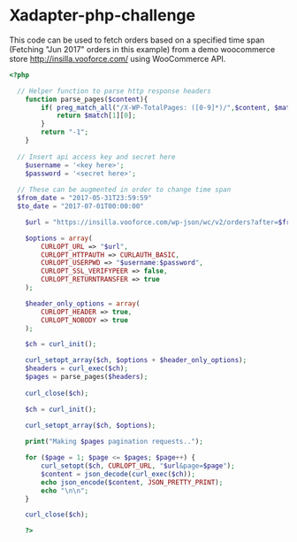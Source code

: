 # Xadapter-php-challenge

This code can be used to  fetch orders based on a specified time span (Fetching  "Jun 2017" orders in this example) from a demo woocommerce store http://insilla.vooforce.com/ using WooCommerce API.


```php
<?php

  // Helper function to parse http response headers
	function parse_pages($content){
		if( preg_match_all("/X-WP-TotalPages: ([0-9]*)/",$content, $match ) ){
			return $match[1][0];
		}
		return "-1";
	}
 
  // Insert api access key and secret here
	$username = '<key here>'; 
	$password = '<secret here>';
  
  // These can be augmented in order to change time span
  $from_date = "2017-05-31T23:59:59"
  $to_date = "2017-07-01T00:00:00"

	$url = "https://insilla.vooforce.com/wp-json/wc/v2/orders?after=$from_date&before=$to_date";

	$options = array(
		CURLOPT_URL => "$url",
		CURLOPT_HTTPAUTH => CURLAUTH_BASIC,
		CURLOPT_USERPWD => "$username:$password",
		CURLOPT_SSL_VERIFYPEER => false,
		CURLOPT_RETURNTRANSFER => true
	);

	$header_only_options = array(
		CURLOPT_HEADER => true,
		CURLOPT_NOBODY => true
	);

	$ch = curl_init();

	curl_setopt_array($ch, $options + $header_only_options);
	$headers = curl_exec($ch);
	$pages = parse_pages($headers);
	
	curl_close($ch);

	$ch = curl_init();
	
	curl_setopt_array($ch, $options);

	print("Making $pages pagination requests..");

	for ($page = 1; $page <= $pages; $page++) {
		curl_setopt($ch, CURLOPT_URL, "$url&page=$page");
		$content = json_decode(curl_exec($ch));
		echo json_encode($content, JSON_PRETTY_PRINT);
		echo "\n\n";
	}

	curl_close($ch);

	?>

```
